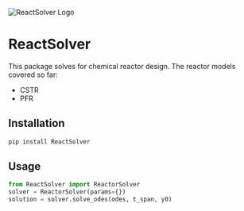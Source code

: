 ![ReactSolver Logo](https://github.com/AlirezaMiraliakbar/ReactSolver/docs/acc/logo.png)

# ReactSolver

This package solves for chemical reactor design. The reactor models covered so far:
- CSTR
- PFR

## Installation
```bash
pip install ReactSolver
```

## Usage
```python
from ReactSolver import ReactorSolver
solver = ReactorSolver(params={})
solution = solver.solve_odes(odes, t_span, y0)
```
